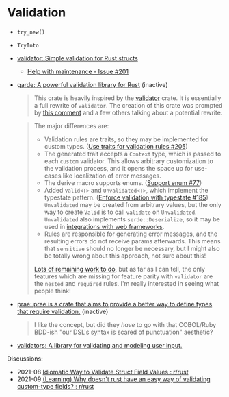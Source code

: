 # Validation
- `try_new()`
- `TryInto`
- [validator: Simple validation for Rust structs](https://github.com/Keats/validator)
  - [Help with maintenance - Issue #201](https://github.com/Keats/validator/issues/201)
- [garde: A powerful validation library for Rust](https://github.com/jprochazk/garde) (inactive)

  > This crate is heavily inspired by the [validator](https://github.com/Keats/validator) crate. It is essentially a full rewrite of `validator`. The creation of this crate was prompted by [this comment](https://github.com/Keats/validator/issues/201#issuecomment-1167018511) and a few others talking about a potential rewrite.

  > The major differences are:
  > 
  > * Validation rules are traits, so they may be implemented for custom types. ([Use traits for validation rules #205](https://github.com/Keats/validator/issues/205))
  > * The generated trait accepts a `Context` type, which is passed to each `custom` validator. This allows arbitrary customization to the validation process, and it opens the space up for use-cases like localization of error messages.
  > * The derive macro supports enums. ([Support enum #77](https://github.com/Keats/validator/issues/77))
  > * Added `Valid<T>` and `Unvalidated<T>`, which implement the typestate pattern. ([Enforce validation with typestate #185](https://github.com/Keats/validator/issues/185))
  >   `Unvalidated` may be created from arbitrary values, but the only way to create `Valid` is to call `validate` on `Unvalidated`. `Unvalidated` also implements `serde::Deserialize`, so it may be used in [integrations with web frameworks](https://github.com/jprochazk/garde/issues/12).
  > * Rules are responsible for generating error messages, and the resulting errors do not receive params afterwards. This means that `sensitive` should no longer be necessary, but I might also be totally wrong about this approach, not sure about this!
  > 
  > [Lots of remaining work to do](https://github.com/jprochazk/garde/milestone/1), but as far as I can tell, the only features which are missing for feature parity with `validator` are the `nested` and `required` rules. I'm really interested in seeing what people think!

- [prae: prae is a crate that aims to provide a better way to define types that require validation.](https://github.com/teenjuna/prae) (inactive)

  > I like the concept, but did they *have* to go with that COBOL/Ruby BDD-ish "our DSL's syntax is scared of punctuation" aesthetic?

- [validators: A library for validating and modeling user input.](https://github.com/magiclen/validators)

Discussions:
- 2021-08 [Idiomatic Way to Validate Struct Field Values : r/rust](https://www.reddit.com/r/rust/comments/paflme/idiomatic_way_to_validate_struct_field_values/)
- 2021-09 [(Learning) Why doesn't rust have an easy way of validating custom-type fields? : r/rust](https://www.reddit.com/r/rust/comments/pfsitq/learning_why_doesnt_rust_have_an_easy_way_of/)
